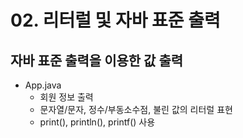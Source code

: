 # 02. 리터럴 및 자바 표준 출력

## 자바 표준 출력을 이용한 값 출력

- App.java
  - 회원 정보 출력
  - 문자열/문자, 정수/부동소수점, 불린 값의 리터럴 표현
  - print(), println(), printf() 사용

